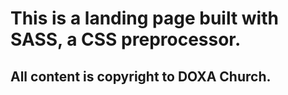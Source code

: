 # This is a landing page built with SASS, a CSS preprocessor.

## All content is copyright to DOXA Church.
